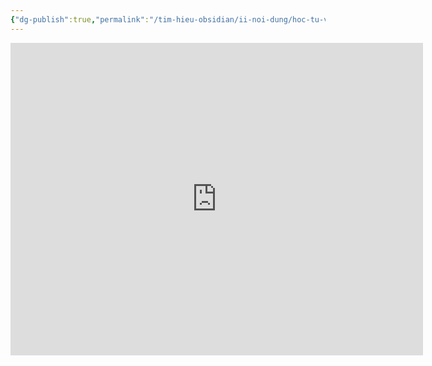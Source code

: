```yaml
---
{"dg-publish":true,"permalink":"/tim-hieu-obsidian/ii-noi-dung/hoc-tu-vung-bang-space-repetition/","dgPassFrontmatter":true,"noteIcon":"1","created":"","updated":""}
---
```


<iframe width="660" height="500" src="https://www.youtube.com/embed/aBh1oNtRsBE" title="YouTube video player" frameborder="0" allow="accelerometer; autoplay; clipboard-write; encrypted-media; gyroscope; picture-in-picture; web-share" allowfullscreen></iframe>